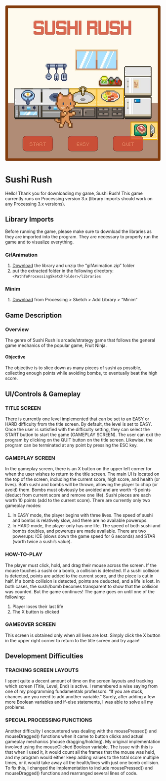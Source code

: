 ![Sushi-Rush](https://github.com/nicoleajoy/Sushi-Rush/blob/master/main/data/images_github_icon.JPG?raw=true)

# Sushi Rush
Hello! Thank you for downloading my game, Sushi Rush! This game currently runs on Processing version 3.x (library imports should work on any Processing 3.x versions).

## Library Imports
Before running the game, please make sure to download the libraries as they are imported into the program. They are necessary to properly run the game and to visualize everything.

### GifAnimation
1. [Download](https://github.com/extrapixel/gif-animation) the library and unzip the “gifAnimation.zip” folder
2. put the extracted folder in the following directory: `<PathToProcessingSketchFolder>/libraries`
### Minim
1. [Download](http://www.cs.cmu.edu/~jar/cn21.pdf) from Processing > Sketch > Add Library > “Minim”

## Game Description
### Overview
The genre of Sushi Rush is arcade/strategy game that follows the general game mechanics of the popular game, Fruit Ninja.
#### Objective
The objective is to slice down as many pieces of sushi as possible, collecting enough points while avoiding bombs, to eventually beat the high score.

## UI/Controls & Gameplay
### TITLE SCREEN
There is currently one level implemented that can be set to an EASY or HARD difficulty from the title screen. By default, the level is set to EASY. Once the user is satisfied with the difficulty setting, they can select the START button to start the game (GAMEPLAY SCREEN). The user can exit the program by clicking on the QUIT button on the title screen. Likewise, the program can be terminated at any point by pressing the ESC key.
### GAMEPLAY SCREEN 
In the gameplay screen, there is an X button on the upper left corner for when the user wishes to return to the title screen. The main UI is located on the top of the screen, including the current score, high score, and health (or lives). Both sushi and bombs will be thrown, allowing the player to chop (or avoid) them. Bombs must obviously be avoided and are worth -5 points (deduct from current score and remove one life). Sushi pieces are each worth 10 points (add to the current score). There are currently only two gameplay modes:
1. In EASY mode, the player begins with three lives. The speed of sushi and bombs is relatively slow, and there are no available powerups.
2. In HARD mode, the player only has one life. The speed of both sushi and bombs doubles, and powerups are made available. There are two powerups: ICE (slows down the game speed for 6 seconds) and STAR (worth twice a sushi’s value). 
### HOW-TO-PLAY 
The player must click, hold, and drag their mouse across the screen. If the mouse touches a sushi or a bomb, a collision is detected. If a sushi collision is detected, points are added to the current score, and the piece is cut in half. If a bomb collision is detected, points are deducted, and a life is lost. In both cases, the sushi/bomb becomes transparent to show that the collision was counted. But the game continues! The game goes on until one of the following:
1. Player loses their last life
2. The X button is clicked
### GAMEOVER SCREEN 
This screen is obtained only when all lives are lost. Simply click the X button in the upper right corner to return to the title screen and try again!

## Development Difficulties
### TRACKING SCREEN LAYOUTS
I spent quite a decent amount of time on the screen layouts and tracking which screen (Title, Level, End) is active. I remembered a wise saying from one of my programming fundamentals professors: “If you are stuck, chances are you need to add another variable.” Surely, after adding a few more Boolean variables and if-else statements, I was able to solve all my problems. 
### SPECIAL PROCESSING FUNCTIONS
Another difficulty I encountered was dealing with the mousePressed() and mouseDragged() functions when it came to button clicks and actual gameplay mechanics (mouse dragging/holding). My original implementation involved using the mouseClicked Boolean variable. The issue with this is that when I used it, it would count all the frames that the mouse was held, and my program would either keep adding values to the total score multiple times, or it would take away all the health/lives with just one bomb collision. To fix this, I changed the implementation to include mousePressed() and mouseDragged() functions and rearranged several lines of code.
